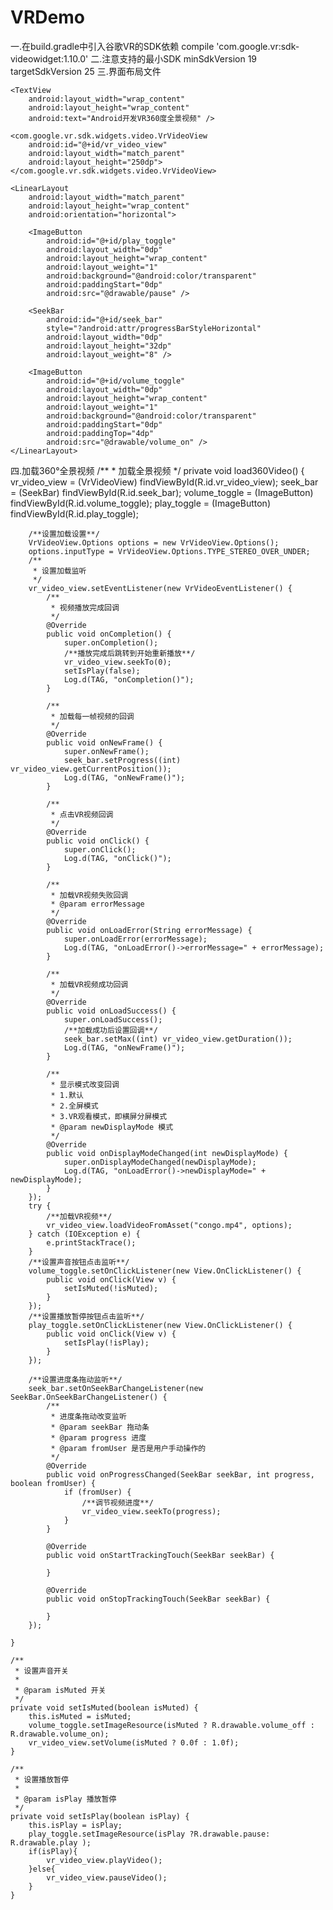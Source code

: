 # VRDemo

 

一.在build.gradle中引入谷歌VR的SDK依赖
     compile 'com.google.vr:sdk-videowidget:1.10.0'
二.注意支持的最小SDK
  minSdkVersion 19
  targetSdkVersion 25
三.界面布局文件
<?xml version="1.0" encoding="utf-8"?>
<LinearLayout xmlns:android="http://schemas.android.com/apk/res/android"
    xmlns:tools="http://schemas.android.com/tools"
    android:id="@+id/activity_main"
    android:layout_width="match_parent"
    android:layout_height="match_parent"
    android:orientation="vertical"
    android:paddingBottom="@dimen/activity_vertical_margin"
    android:paddingLeft="@dimen/activity_horizontal_margin"
    android:paddingRight="@dimen/activity_horizontal_margin"
    android:paddingTop="@dimen/activity_vertical_margin"
    >

    <TextView
        android:layout_width="wrap_content"
        android:layout_height="wrap_content"
        android:text="Android开发VR360度全景视频" />

    <com.google.vr.sdk.widgets.video.VrVideoView
        android:id="@+id/vr_video_view"
        android:layout_width="match_parent"
        android:layout_height="250dp"></com.google.vr.sdk.widgets.video.VrVideoView>

    <LinearLayout
        android:layout_width="match_parent"
        android:layout_height="wrap_content"
        android:orientation="horizontal">

        <ImageButton
            android:id="@+id/play_toggle"
            android:layout_width="0dp"
            android:layout_height="wrap_content"
            android:layout_weight="1"
            android:background="@android:color/transparent"
            android:paddingStart="0dp"
            android:src="@drawable/pause" />

        <SeekBar
            android:id="@+id/seek_bar"
            style="?android:attr/progressBarStyleHorizontal"
            android:layout_width="0dp"
            android:layout_height="32dp"
            android:layout_weight="8" />

        <ImageButton
            android:id="@+id/volume_toggle"
            android:layout_width="0dp"
            android:layout_height="wrap_content"
            android:layout_weight="1"
            android:background="@android:color/transparent"
            android:paddingStart="0dp"
            android:paddingTop="4dp"
            android:src="@drawable/volume_on" />
    </LinearLayout>
</LinearLayout>

四.加载360°全景视频
    /**
     * 加载全景视频
     */
    private void load360Video() {
        vr_video_view = (VrVideoView) findViewById(R.id.vr_video_view);
        seek_bar = (SeekBar) findViewById(R.id.seek_bar);
        volume_toggle = (ImageButton) findViewById(R.id.volume_toggle);
        play_toggle = (ImageButton) findViewById(R.id.play_toggle);

        /**设置加载设置**/
        VrVideoView.Options options = new VrVideoView.Options();
        options.inputType = VrVideoView.Options.TYPE_STEREO_OVER_UNDER;
        /**
         * 设置加载监听
         */
        vr_video_view.setEventListener(new VrVideoEventListener() {
            /**
             * 视频播放完成回调
             */
            @Override
            public void onCompletion() {
                super.onCompletion();
                /**播放完成后跳转到开始重新播放**/
                vr_video_view.seekTo(0);
                setIsPlay(false);
                Log.d(TAG, "onCompletion()");
            }

            /**
             * 加载每一帧视频的回调
             */
            @Override
            public void onNewFrame() {
                super.onNewFrame();
                seek_bar.setProgress((int) vr_video_view.getCurrentPosition());
                Log.d(TAG, "onNewFrame()");
            }

            /**
             * 点击VR视频回调
             */
            @Override
            public void onClick() {
                super.onClick();
                Log.d(TAG, "onClick()");
            }

            /**
             * 加载VR视频失败回调
             * @param errorMessage
             */
            @Override
            public void onLoadError(String errorMessage) {
                super.onLoadError(errorMessage);
                Log.d(TAG, "onLoadError()->errorMessage=" + errorMessage);
            }

            /**
             * 加载VR视频成功回调
             */
            @Override
            public void onLoadSuccess() {
                super.onLoadSuccess();
                /**加载成功后设置回调**/
                seek_bar.setMax((int) vr_video_view.getDuration());
                Log.d(TAG, "onNewFrame()");
            }

            /**
             * 显示模式改变回调
             * 1.默认
             * 2.全屏模式
             * 3.VR观看模式，即横屏分屏模式
             * @param newDisplayMode 模式
             */
            @Override
            public void onDisplayModeChanged(int newDisplayMode) {
                super.onDisplayModeChanged(newDisplayMode);
                Log.d(TAG, "onLoadError()->newDisplayMode=" + newDisplayMode);
            }
        });
        try {
            /**加载VR视频**/
            vr_video_view.loadVideoFromAsset("congo.mp4", options);
        } catch (IOException e) {
            e.printStackTrace();
        }
        /**设置声音按钮点击监听**/
        volume_toggle.setOnClickListener(new View.OnClickListener() {
            public void onClick(View v) {
                setIsMuted(!isMuted);
            }
        });
        /**设置播放暂停按钮点击监听**/
        play_toggle.setOnClickListener(new View.OnClickListener() {
            public void onClick(View v) {
                setIsPlay(!isPlay);
            }
        });

        /**设置进度条拖动监听**/
        seek_bar.setOnSeekBarChangeListener(new SeekBar.OnSeekBarChangeListener() {
            /**
             * 进度条拖动改变监听
             * @param seekBar 拖动条
             * @param progress 进度
             * @param fromUser 是否是用户手动操作的
             */
            @Override
            public void onProgressChanged(SeekBar seekBar, int progress, boolean fromUser) {
                if (fromUser) {
                    /**调节视频进度**/
                    vr_video_view.seekTo(progress);
                }
            }

            @Override
            public void onStartTrackingTouch(SeekBar seekBar) {

            }

            @Override
            public void onStopTrackingTouch(SeekBar seekBar) {

            }
        });

    }

    /**
     * 设置声音开关
     *
     * @param isMuted 开关
     */
    private void setIsMuted(boolean isMuted) {
        this.isMuted = isMuted;
        volume_toggle.setImageResource(isMuted ? R.drawable.volume_off : R.drawable.volume_on);
        vr_video_view.setVolume(isMuted ? 0.0f : 1.0f);
    }

    /**
     * 设置播放暂停
     *
     * @param isPlay 播放暂停
     */
    private void setIsPlay(boolean isPlay) {
        this.isPlay = isPlay;
        play_toggle.setImageResource(isPlay ?R.drawable.pause:  R.drawable.play );
        if(isPlay){
            vr_video_view.playVideo();
        }else{
            vr_video_view.pauseVideo();
        }
    }
